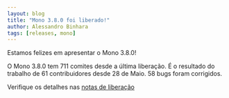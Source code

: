 ```yaml
---
layout: blog
title: "Mono 3.8.0 foi liberado!"
author: Alessandro Binhara
tags: [releases, mono]
---
```


Estamos felizes em apresentar o Mono 3.8.0!

O Mono 3.8.0 tem 711 comites desde a última liberação. É o resultado do trabalho de 61 contribuidores desde 28 de Maio. 58 bugs foram corrigidos.

Verifique os detalhes nas [notas de liberação](/docs/about-mono/releases/3.8.0/)
